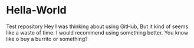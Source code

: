 # Hella-World
Test repository
Hey I was thinking about using GitHub,
But it kind of seems like a waste of 
time. I would recommend using something better.
You know like o buy a burrito or something?
